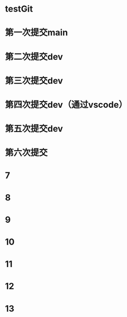 # testGit
# 第一次提交main
# 第二次提交dev
# 第三次提交dev
# 第四次提交dev（通过vscode）
# 第五次提交dev
# 第六次提交
# 7

# 8

# 9

# 10

# 11

# 12

# 13